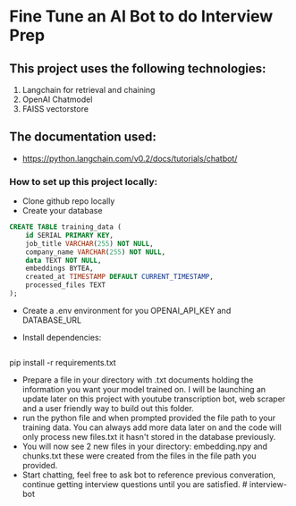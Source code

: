# Fine Tune an AI Bot to do Interview Prep

## This project uses the following technologies:
1. Langchain for retrieval and chaining
2. OpenAI Chatmodel
3. FAISS vectorstore 

## The documentation used:
* https://python.langchain.com/v0.2/docs/tutorials/chatbot/

### How to set up this project locally:
-  Clone github repo locally
-  Create your database 
```sql
CREATE TABLE training_data (
    id SERIAL PRIMARY KEY,
    job_title VARCHAR(255) NOT NULL,
    company_name VARCHAR(255) NOT NULL,
    data TEXT NOT NULL,
    embeddings BYTEA,
    created_at TIMESTAMP DEFAULT CURRENT_TIMESTAMP,
    processed_files TEXT
);
```

-  Create a .env environment for you OPENAI_API_KEY and DATABASE_URL
-  Install dependencies:

   ```sh
pip install -r requirements.txt

-  Prepare a file in your directory with .txt documents holding the information you want your model trained on. I will be launching an update later on this project with youtube transcription bot, web scraper and a user friendly way to build out this folder. 
-  run the python file and when prompted provided the file path to your training data. You can always add more data later on and the code will only process new files.txt it hasn't stored in the database previously. 
-  You will now see 2 new files in your directory: embedding.npy and chunks.txt these were created from the files in the file path you provided. 
-  Start chatting, feel free to ask bot to reference previous converation, continue getting interview questions until you are satisfied. # interview-bot

